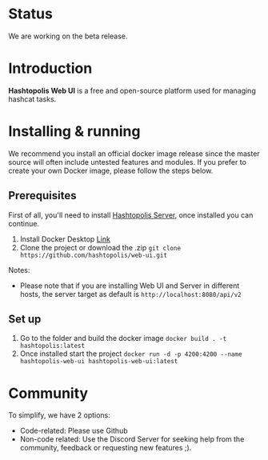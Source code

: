 # Status
We are working on the beta release.

# Introduction

**Hashtopolis Web UI** is a free and open-source platform used for managing hashcat tasks.

# Installing & running

We recommend you install an official docker image release since the master source will often include untested features and modules. If you prefer to create your own Docker image, please follow the steps below.

## Prerequisites

First of all, you'll need to install [Hashtopolis Server](https://github.com/hashtopolis/server/tree/feature/apiv2), once installed you can continue.

1. Install Docker Desktop [Link](https://www.docker.com/products/docker-desktop/)
2. Clone the project or download the .zip `git clone https://github.com/hashtopolis/web-ui.git`

Notes:
* Please note that if you are installing Web UI and Server in different hosts, the server target as default is `http://localhost:8080/api/v2`

## Set up

1. Go to the folder and build the docker image `docker build . -t hashtopolis:latest`
2. Once installed start the project `docker run -d -p 4200:4200 --name hashtopolis-web-ui hashtopolis-web-ui:latest`

# Community

To simplify, we have 2 options:
* Code-related: Please use Github
* Non-code related: Use the Discord Server for seeking help from the community, feedback or requesting new features ;).
